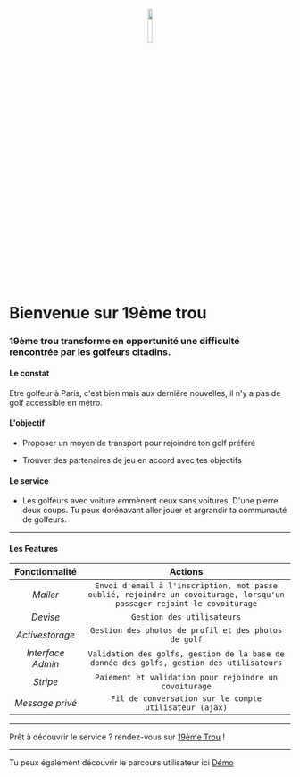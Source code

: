 <p align="center"><img width=12.5% src="https://github.com/rorymcllroy/dixneuvieme-golf/blob/new-development/app/assets/images/logo-temp.png"></p>



# Bienvenue sur 19ème trou


### 19ème trou transforme en opportunité une difficulté rencontrée par les golfeurs citadins.

#### Le constat

Etre golfeur à Paris, c'est bien mais aux dernière nouvelles, il n'y a pas de golf accessible en métro.

#### L'objectif

* Proposer un moyen de transport pour rejoindre ton golf préféré

* Trouver des partenaires de jeu en accord avec tes objectifs

#### Le service

* Les golfeurs avec voiture emmènent ceux sans voitures. D'une pierre deux coups. Tu peux dorénavant aller jouer et argrandir ta communauté de golfeurs.

--------------

#### Les Features 


Fonctionnalité | Actions |
:---: | :---: 
*Mailer* | `Envoi d'email à l'inscription, mot passe oublié, rejoindre un covoiturage, lorsqu'un passager rejoint le covoiturage` | 
*Devise* | `Gestion des utilisateurs` |
*Activestorage* | `Gestion des photos de profil et des photos de golf` |
*Interface Admin* | `Validation des golfs, gestion de la base de donnée des golfs, gestion des utilisateurs` |
*Stripe* | `Paiement et validation pour rejoindre un covoiturage` |
*Message privé* | `Fil de conversation sur le compte utilisateur (ajax)` |

--------------

Prêt à découvrir le service ? rendez-vous sur [19ème Trou](https://dixneuvieme-golf.herokuapp.com/) !

--------------

Tu peux également découvrir le parcours utilisateur ici [Démo](https://youtu.be/THE9po82cn8)

